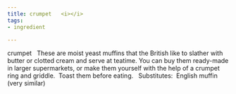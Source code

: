 ```yaml
---
title: crumpet   <i></i>
tags:
- ingredient

---
```

crumpet   These are moist yeast muffins that the British like to slather with butter or clotted cream and serve at teatime. You can buy them ready-made in larger supermarkets, or make them yourself with the help of a crumpet ring and griddle.  Toast them before eating.   Substitutes:  English muffin (very similar)
